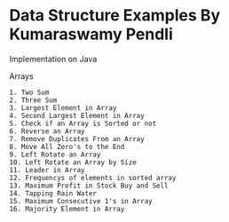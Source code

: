# Data Structure Examples By Kumaraswamy Pendli
Implementation on Java

Arrays

    1. Two Sum
    2. Three Sum
    3. Largest Element in Array
    4. Second Largest Element in Array
    5. Check if an Array is Sorted or not
    6. Reverse an Array
    7. Remove Duplicates From an Array
    8. Move All Zero's to the End
    9. Left Rotate an Array
    10. Left Rotate an Array by Size
    11. Leader in Array
    12. Frequencys of elements in sorted array
    13. Maximum Profit in Stock Buy and Sell
    14. Tapping Rain Water
    15. Maximum Consecutive 1's in Array
    16. Majority Element in Array